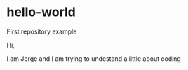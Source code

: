# hello-world
First repository example

Hi,

I am Jorge and I am trying to undestand a little about coding
